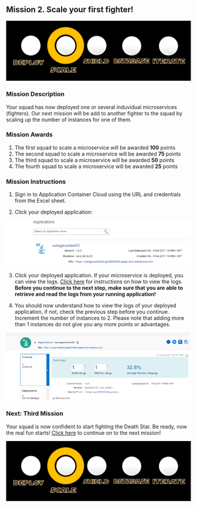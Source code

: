 ## Mission 2. Scale your first fighter! ##

![Mission2](MapScaleMission.PNG)


### Mission Description ###

Your squad has now deployed one or several induvidual microservices (fighters). Our next mission will be add to another fighter to the squad by scaling up the number of instances for one of them. 

### Mission Awards ###

1. The first squad to scale a microservice will be awarded **100** points
2. The second squad to scale a microservice will be awarded **75** points
3. The third squad to scale a microservice will be awarded **50** points
4. The fourth squad to scale a microservice will be awarded **25** points

### Mission Instructions ###

1. Sign in to Application Container Cloud using the URL and credentials from the Excel sheet.

2. Click your deployed application:

![alt text](scale01.PNG)

3. Click your deployed application. If your microservice is deployed, you can view the logs. [Click here](../logs.md) for instructions on how to view the logs. **Before you continue to the next step, make sure that you are able to retrieve and read the logs from your running application!**

4. You should now understand how to view the logs of your deployed application, if not, check the previous step before you continue. Increment the number of instances to 2. Please note that adding more than 1 instances do not give you any more points or advantages. 

![alt text](scale02.PNG)

### Next: Third Mission ###

Your squad is now confident to start fighting the Death Star. Be ready, now the real fun starts! [Click here](shield.md) to continue on to the next mission!

![Mission2](MapScaleMission.PNG)
